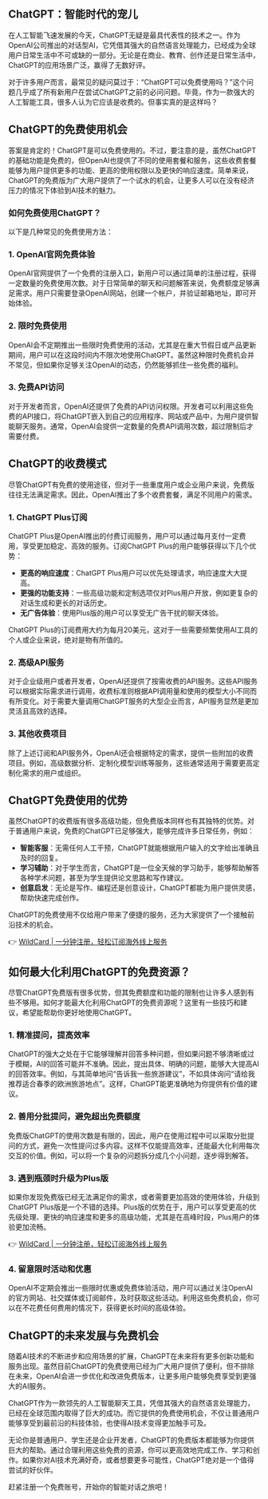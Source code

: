 ## ChatGPT：智能时代的宠儿

在人工智能飞速发展的今天，ChatGPT无疑是最具代表性的技术之一。作为OpenAI公司推出的对话型AI，它凭借其强大的自然语言处理能力，已经成为全球用户日常生活中不可或缺的一部分。无论是在商业、教育、创作还是日常生活中，ChatGPT的应用场景广泛，赢得了无数好评。

对于许多用户而言，最常见的疑问莫过于：“ChatGPT可以免费使用吗？”这个问题几乎成了所有新用户在尝试ChatGPT之前的必问问题。毕竟，作为一款强大的人工智能工具，很多人认为它应该是收费的。但事实真的是这样吗？

## ChatGPT的免费使用机会

答案是肯定的！ChatGPT是可以免费使用的。不过，要注意的是，虽然ChatGPT的基础功能是免费的，但OpenAI也提供了不同的使用套餐和服务，这些收费套餐能够为用户提供更多的功能、更高的使用权限以及更快的响应速度。简单来说，ChatGPT的免费版为广大用户提供了一个试水的机会，让更多人可以在没有经济压力的情况下体验到AI技术的魅力。

### 如何免费使用ChatGPT？

以下是几种常见的免费使用方法：

### 1. OpenAI官网免费体验

OpenAI官网提供了一个免费的注册入口，新用户可以通过简单的注册过程，获得一定数量的免费使用次数。对于日常简单的聊天和问题解答来说，免费额度足够满足需求。用户只需要登录OpenAI网站，创建一个帐户，并验证邮箱地址，即可开始体验。

### 2. 限时免费使用

OpenAI会不定期推出一些限时免费使用的活动，尤其是在重大节假日或产品更新期间，用户可以在这段时间内不限次地使用ChatGPT。虽然这种限时免费机会并不常见，但如果你足够关注OpenAI的动态，仍然能够抓住一些免费的福利。

### 3. 免费API访问

对于开发者而言，OpenAI还提供了免费的API访问权限。开发者可以利用这些免费的API接口，将ChatGPT嵌入到自己的应用程序、网站或产品中，为用户提供智能聊天服务。通常，OpenAI会提供一定数量的免费API调用次数，超过限制后才需要付费。

## ChatGPT的收费模式

尽管ChatGPT有免费的使用途径，但对于一些重度用户或企业用户来说，免费版往往无法满足需求。因此，OpenAI推出了多个收费套餐，满足不同用户的需求。

### 1. ChatGPT Plus订阅

ChatGPT Plus是OpenAI推出的付费订阅服务，用户可以通过每月支付一定费用，享受更加稳定、高效的服务。订阅ChatGPT Plus的用户能够获得以下几个优势：

- **更高的响应速度**：ChatGPT Plus用户可以优先处理请求，响应速度大大提高。
- **更强的功能支持**：一些高级功能和定制选项仅对Plus用户开放，例如更复杂的对话生成和更长的对话历史。
- **无广告体验**：使用Plus版的用户可以享受无广告干扰的聊天体验。

ChatGPT Plus的订阅费用大约为每月20美元，这对于一些需要频繁使用AI工具的个人或企业来说，绝对是物有所值的。

### 2. 高级API服务

对于企业级用户或者开发者，OpenAI还提供了按需收费的API服务。这些API服务可以根据实际需求进行调用，收费标准则根据API调用量和使用的模型大小不同而有所变化。对于需要大量调用ChatGPT服务的大型企业而言，API服务显然是更加灵活且高效的选择。

### 3. 其他收费项目

除了上述订阅和API服务外，OpenAI还会根据特定的需求，提供一些附加的收费项目。例如，高级数据分析、定制化模型训练等服务，这些通常适用于需要更高定制化需求的用户或组织。

## ChatGPT免费使用的优势

虽然ChatGPT的收费版有很多高级功能，但免费版本同样也有其独特的优势。对于普通用户来说，免费的ChatGPT已足够强大，能够完成许多日常任务，例如：

- **智能客服**：无需任何人工干预，ChatGPT就能根据用户输入的文字给出准确且及时的回复。
- **学习辅助**：对于学生而言，ChatGPT是一位全天候的学习助手，能够帮助解答各种学术问题，甚至为学生提供论文思路和写作建议。
- **创意启发**：无论是写作、编程还是创意设计，ChatGPT都能为用户提供灵感，帮助快速完成创作。

ChatGPT的免费使用不仅给用户带来了便捷的服务，还为大家提供了一个接触前沿技术的机会。

👉 [WildCard | 一分钟注册，轻松订阅海外线上服务](https://bit.ly/bewildcard)

## 如何最大化利用ChatGPT的免费资源？

尽管ChatGPT免费版有很多优势，但其免费额度和功能的限制也让许多人感到有些不够用。如何才能最大化利用ChatGPT的免费资源呢？这里有一些技巧和建议，希望能帮助你更好地使用ChatGPT。

### 1. 精准提问，提高效率

ChatGPT的强大之处在于它能够理解并回答多种问题，但如果问题不够清晰或过于模糊，AI的回答可能并不准确。因此，提出具体、明确的问题，能够大大提高AI的回答效率。例如，与其简单地问“告诉我一些旅游建议”，不如具体询问“请给我推荐适合春季的欧洲旅游地点”。这样，ChatGPT能更准确地为你提供有价值的建议。

### 2. 善用分批提问，避免超出免费额度

免费版ChatGPT的使用次数是有限的，因此，用户在使用过程中可以采取分批提问的方式，避免一次性提问过多内容。这样不仅能提高效率，还能最大化利用每次交互的价值。例如，可以将一个复杂的问题拆分成几个小问题，逐步得到解答。

### 3. 遇到瓶颈时升级为Plus版

如果你发现免费版已经无法满足你的需求，或者需要更加高效的使用体验，升级到ChatGPT Plus版是一个不错的选择。Plus版的优势在于，用户可以享受更高的优先级处理、更快的响应速度和更多的高级功能，尤其是在高峰时段，Plus用户的体验更加流畅。

👉 [WildCard | 一分钟注册，轻松订阅海外线上服务](https://bit.ly/bewildcard)

### 4. 留意限时活动和优惠

OpenAI不定期会推出一些限时优惠或免费体验活动，用户可以通过关注OpenAI的官方网站、社交媒体或订阅邮件，及时获取这些活动。利用这些免费机会，你可以在不花费任何费用的情况下，获得更长时间的高级体验。

## ChatGPT的未来发展与免费机会

随着AI技术的不断进步和应用场景的扩展，ChatGPT在未来将有更多创新功能和服务出现。虽然目前ChatGPT的免费使用已经为广大用户提供了便利，但不排除在未来，OpenAI会进一步优化和改进免费版本，让更多用户能够免费享受到更强大的AI服务。

ChatGPT作为一款领先的人工智能聊天工具，凭借其强大的自然语言处理能力，已经在全球范围内取得了巨大的成功。而它提供的免费使用机会，不仅让普通用户能够享受到最前沿的科技体验，也使得AI技术变得更加触手可及。

无论你是普通用户、学生还是企业开发者，ChatGPT的免费版本都能够为你提供巨大的帮助。通过合理利用这些免费的资源，你可以更高效地完成工作、学习和创作。如果你对AI技术充满好奇，或者想要更多可能性，ChatGPT绝对是一个值得尝试的好伙伴。

赶紧注册一个免费账号，开始你的智能对话之旅吧！